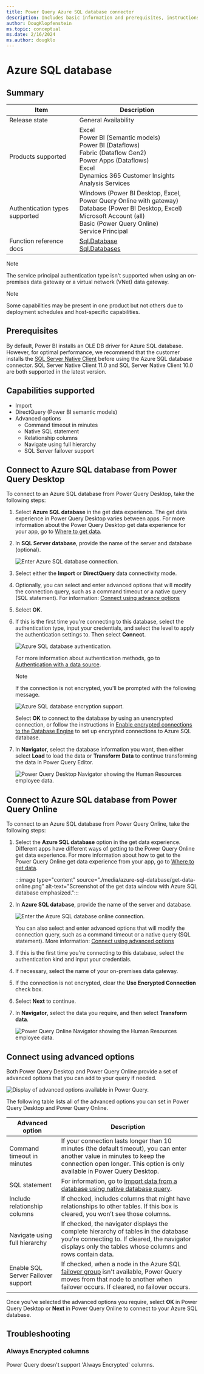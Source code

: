 ```yaml
---
title: Power Query Azure SQL database connector
description: Includes basic information and prerequisites, instructions on how to connect to your database, and information about advanced connection options.
author: DougKlopfenstein
ms.topic: conceptual
ms.date: 2/16/2024
ms.author: dougklo
---
```


# Azure SQL database

## Summary

| Item | Description |
| ------- | ------------|
|Release state | General Availability |
| Products supported | Excel<br/>Power BI (Semantic models)<br/>Power BI (Dataflows)<br/>Fabric (Dataflow Gen2)<br/>Power Apps (Dataflows)<br/>Excel<br/>Dynamics 365 Customer Insights<br/>Analysis Services |
| Authentication types supported| Windows (Power BI Desktop, Excel, Power Query Online with gateway)<br/>Database (Power BI Desktop, Excel)<br/>Microsoft Account (all)<br/> Basic (Power Query Online)<br/>Service Principal |
| Function reference docs | [Sql.Database](/powerquery-m/sql-database)<br/>[Sql.Databases](/powerquery-m/sql-databases) |

> [!NOTE]
>The service principal authentication type isn't supported when using an on-premises data gateway or a virtual network (VNet) data gateway.

> [!NOTE]
> Some capabilities may be present in one product but not others due to deployment schedules and host-specific capabilities.

## Prerequisites

By default, Power BI installs an OLE DB driver for Azure SQL database. However, for optimal performance, we recommend that the customer installs the [SQL Server Native Client](/sql/relational-databases/native-client/applications/installing-sql-server-native-client) before using the Azure SQL database connector. SQL Server Native Client 11.0 and SQL Server Native Client 10.0 are both supported in the latest version.

## Capabilities supported

* Import
* DirectQuery (Power BI semantic models)
* Advanced options
  * Command timeout in minutes
  * Native SQL statement
  * Relationship columns
  * Navigate using full hierarchy
  * SQL Server failover support

## Connect to Azure SQL database from Power Query Desktop

To connect to an Azure SQL database from Power Query Desktop, take the following steps:

1. Select **Azure SQL database** in the get data experience. The get data experience in Power Query Desktop varies between apps. For more information about the Power Query Desktop get data experience for your app, go to [Where to get data](../where-to-get-data.md).

2. In **SQL Server database**, provide the name of the server and database (optional).

   ![Enter Azure SQL database connection.](./media/azure-sql-database/signin.png)

3. Select either the **Import** or **DirectQuery** data connectivity mode.

4. Optionally, you can select and enter advanced options that will modify the connection query, such as a command timeout or a native query (SQL statement). For information: [Connect using advance options](#connect-using-advanced-options)

5. Select **OK**.

6. If this is the first time you're connecting to this database, select the authentication type, input your credentials, and select the level to apply the authentication settings to. Then select **Connect**.

   ![Azure SQL database authentication.](./media/azure-sql-database/enter-credentials.png)

   For more information about authentication methods, go to [Authentication with a data source](../connectorauthentication.md).

   > [!NOTE]
   >  If the connection is not encrypted, you'll be prompted with the following message.

   ![Azure SQL database encryption support.](./media/azure-sql-database/encryption-warning.png)

   Select **OK** to connect to the database by using an unencrypted connection, or follow the instructions in [Enable encrypted connections to the Database Engine](/sql/database-engine/configure-windows/enable-encrypted-connections-to-the-database-engine) to set up encrypted connections to Azure SQL database.

7. In **Navigator**, select the database information you want, then either select **Load** to load the data or **Transform Data** to continue transforming the data in Power Query Editor.

   ![Power Query Desktop Navigator showing the Human Resources employee data.](./media/azure-sql-database/navigator-desktop.png)

## Connect to Azure SQL database from Power Query Online

To connect to an Azure SQL database from Power Query Online, take the following steps:

1. Select the **Azure SQL database** option in the get data experience. Different apps have different ways of getting to the Power Query Online get data experience. For more information about how to get to the Power Query Online get data experience from your app, go to [Where to get data](../where-to-get-data.md).

   :::image type="content" source="./media/azure-sql-database/get-data-online.png" alt-text="Screenshot of the get data window with Azure SQL database emphasized.":::

2. In **Azure SQL database**, provide the name of the server and database.

   ![Enter the Azure SQL database online connection.](./media/azure-sql-database/service-signin.png)

   You can also select and enter advanced options that will modify the connection query, such as a command timeout or a native query (SQL statement). More information: [Connect using advanced options](#connect-using-advanced-options)

3. If this is the first time you're connecting to this database, select the authentication kind and input your credentials.

4. If necessary, select the name of your on-premises data gateway.

5. If the connection is not encrypted, clear the **Use Encrypted Connection** check box.

6. Select **Next** to continue.

7. In **Navigator**, select the data you require, and then select **Transform data**.

   ![Power Query Online Navigator showing the Human Resources employee data.](./media/azure-sql-database/navigator-online.png)

## Connect using advanced options

Both Power Query Desktop and Power Query Online provide a set of advanced options that you can add to your query if needed.

![Display of advanced options available in Power Query.](./media/azure-sql-database/advanced-options.png)

The following table lists all of the advanced options you can set in Power Query Desktop and Power Query Online.

| Advanced option | Description |
| --------------- | ----------- |
| Command timeout in minutes | If your connection lasts longer than 10 minutes (the default timeout), you can enter another value in minutes to keep the connection open longer. This option is only available in Power Query Desktop. |
| SQL statement | For information, go to [Import data from a database using native database query](../native-database-query.md). |
| Include relationship columns | If checked, includes columns that might have relationships to other tables. If this box is cleared, you won’t see those columns. |
| Navigate using full hierarchy | If checked, the navigator displays the complete hierarchy of tables in the database you're connecting to. If cleared, the navigator displays only the tables whose columns and rows contain data. |
| Enable SQL Server Failover support | If checked, when a node in the Azure SQL [failover group](/azure/azure-sql/database/auto-failover-group-overview?tabs=azure-powershell) isn't available, Power Query moves from that node to another when failover occurs. If cleared, no failover occurs. |

Once you've selected the advanced options you require, select **OK** in Power Query Desktop or **Next** in Power Query Online to connect to your Azure SQL database.

## Troubleshooting

### Always Encrypted columns

Power Query doesn't support 'Always Encrypted' columns.
